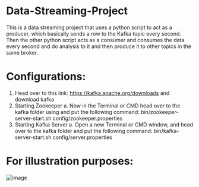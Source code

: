 # Data-Streaming-Project
This is a data streaming project that uses a python script to act as a producer, which basically sends a row to the Kafka topic every second. Then the other python script acts as a consumer and consumes the data every second and do analysis to it and then produce it to other topics in the same broker.

# Configurations:
1. Head over to this link: https://kafka.apache.org/downloads and download kafka
2. Starting Zookeeper
  a. Now in the Terminal or CMD head over to the kafka folder using and put
     the following command: bin/zookeeper-server-start.sh
     config/zookeeper.properties
4. Starting Kafka Server
  a. Open a new Terminal or CMD window, and head over to the kafka folder
     and put the following command: bin/kafka-server-start.sh
     config/server.properties

# For illustration purposes:
![image](https://github.com/MTAlkhnani/Data-Streaming-Project/assets/65413882/d4a0ba3b-7b95-4751-9618-0e2149b0700b)
